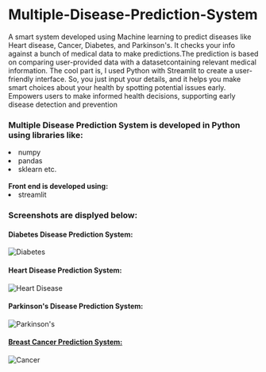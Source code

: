 # Multiple-Disease-Prediction-System 
A smart system developed using Machine learning to predict diseases like Heart disease, Cancer, Diabetes, and Parkinson's. It checks your info against a bunch of medical data to make predictions.The prediction is based on comparing user-provided data with a datasetcontaining relevant medical information. The cool part is, I used Python with Streamlit to create a user-friendly interface. So, you just input your details, and it helps you make smart choices about your health by spotting potential issues early.  Empowers users to make informed health decisions, supporting early disease
detection and prevention

### Multiple Disease Prediction System is developed in Python using libraries like:
<li>numpy<br><li>pandas<br><li>sklearn etc.</br>
<br><b>Front end is developed using:</b><li> streamlit</br>

### Screenshots are displyed below:

#### Diabetes Disease Prediction System:
![Diabetes](https://github.com/skrShailesh/Multiple-Disease-Prediction-System/assets/114929285/21c7872f-1619-4495-89c9-c816a3a1b12b)
#### Heart Disease Prediction System:
![Heart Disease](https://github.com/skrShailesh/Multiple-Disease-Prediction-System/assets/114929285/79498679-ecda-49cb-bc65-9178401ada35)
#### Parkinson's Disease Prediction System:
![Parkinson's](https://github.com/skrShailesh/Multiple-Disease-Prediction-System/assets/114929285/a37cac38-cf71-49cc-b527-5e8728c7654c)
#### <u> Breast Cancer Prediction System:</u>
![Cancer](https://github.com/skrShailesh/Multiple-Disease-Prediction-System/assets/114929285/dde444a8-48eb-48a7-8903-1fb74f18f1a4)
